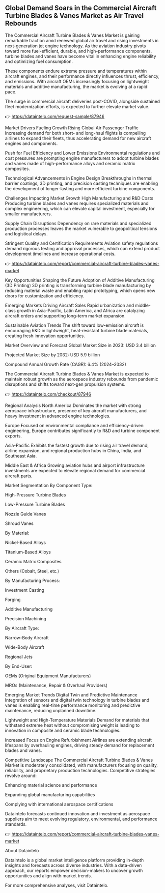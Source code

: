 ## Global Demand Soars in the Commercial Aircraft Turbine Blades & Vanes Market as Air Travel Rebounds

The Commercial Aircraft Turbine Blades & Vanes Market is gaining remarkable traction amid renewed global air travel and rising investments in next-generation jet engine technology. As the aviation industry pivots toward more fuel-efficient, durable, and high-performance components, turbine blades and vanes have become vital in enhancing engine reliability and optimizing fuel consumption.

These components endure extreme pressure and temperatures within aircraft engines, and their performance directly influences thrust, efficiency, and emissions. With aircraft OEMs increasingly focusing on lightweight materials and additive manufacturing, the market is evolving at a rapid pace.

The surge in commercial aircraft deliveries post-COVID, alongside sustained fleet modernization efforts, is expected to further elevate market value.

👉 https://dataintelo.com/request-sample/87946

Market Drivers Fueling Growth
Rising Global Air Passenger Traffic
Increasing demand for both short- and long-haul flights is compelling airlines to expand their fleets, thus accelerating demand for new aircraft engines and components.

Push for Fuel Efficiency and Lower Emissions
Environmental regulations and cost pressures are prompting engine manufacturers to adopt turbine blades and vanes made of high-performance alloys and ceramic matrix composites.

Technological Advancements in Engine Design
Breakthroughs in thermal barrier coatings, 3D printing, and precision casting techniques are enabling the development of longer-lasting and more efficient turbine components.

Challenges Impacting Market Growth
High Manufacturing and R&D Costs
Producing turbine blades and vanes requires specialized materials and complex engineering, which can elevate capital investment, especially for smaller manufacturers.

Supply Chain Disruptions
Dependency on rare materials and specialized production processes leaves the market vulnerable to geopolitical tensions and logistical delays.

Stringent Quality and Certification Requirements
Aviation safety regulations demand rigorous testing and approval processes, which can extend product development timelines and increase operational costs.

👉 https://dataintelo.com/report/commercial-aircraft-turbine-blades-vanes-market

Key Opportunities Shaping the Future
Adoption of Additive Manufacturing (3D Printing)
3D printing is transforming turbine blade manufacturing by reducing material waste and enabling rapid prototyping, which opens new doors for customization and efficiency.

Emerging Markets Driving Aircraft Sales
Rapid urbanization and middle-class growth in Asia-Pacific, Latin America, and Africa are catalyzing aircraft orders and supporting long-term market expansion.

Sustainable Aviation Trends
The shift toward low-emission aircraft is encouraging R&D in lightweight, heat-resistant turbine blade materials, creating fresh innovation opportunities.

Market Overview and Forecast
Global Market Size in 2023: USD 3.4 billion

Projected Market Size by 2032: USD 5.9 billion

Compound Annual Growth Rate (CAGR): 6.4% (2024–2032)

The Commercial Aircraft Turbine Blades & Vanes Market is expected to maintain robust growth as the aerospace industry rebounds from pandemic disruptions and shifts toward next-gen propulsion systems.

👉 https://dataintelo.com/checkout/87946

Regional Analysis
North America
Dominates the market with strong aerospace infrastructure, presence of key aircraft manufacturers, and heavy investment in advanced engine technologies.

Europe
Focused on environmental compliance and efficiency-driven engineering, Europe contributes significantly to R&D and turbine component exports.

Asia-Pacific
Exhibits the fastest growth due to rising air travel demand, airline expansion, and regional production hubs in China, India, and Southeast Asia.

Middle East & Africa
Growing aviation hubs and airport infrastructure investments are expected to elevate regional demand for commercial aircraft parts.

Market Segmentation
By Component Type:

High-Pressure Turbine Blades

Low-Pressure Turbine Blades

Nozzle Guide Vanes

Shroud Vanes

By Material:

Nickel-Based Alloys

Titanium-Based Alloys

Ceramic Matrix Composites

Others (Cobalt, Steel, etc.)

By Manufacturing Process:

Investment Casting

Forging

Additive Manufacturing

Precision Machining

By Aircraft Type:

Narrow-Body Aircraft

Wide-Body Aircraft

Regional Jets

By End-User:

OEMs (Original Equipment Manufacturers)

MROs (Maintenance, Repair & Overhaul Providers)

Emerging Market Trends
Digital Twin and Predictive Maintenance
Integration of sensors and digital twin technology in turbine blades and vanes is enabling real-time performance monitoring and predictive maintenance, reducing unplanned downtime.

Lightweight and High-Temperature Materials
Demand for materials that withstand extreme heat without compromising weight is leading to innovation in composite and ceramic blade technologies.

Increased Focus on Engine Refurbishment
Airlines are extending aircraft lifespans by overhauling engines, driving steady demand for replacement blades and vanes.

Competitive Landscape
The Commercial Aircraft Turbine Blades & Vanes Market is moderately consolidated, with manufacturers focusing on quality, reliability, and proprietary production technologies. Competitive strategies revolve around:

Enhancing material science and performance

Expanding global manufacturing capabilities

Complying with international aerospace certifications

Dataintelo forecasts continued innovation and investment as aerospace suppliers aim to meet evolving regulatory, environmental, and performance standards.

👉 https://dataintelo.com/report/commercial-aircraft-turbine-blades-vanes-market

About Dataintelo

Dataintelo is a global market intelligence platform providing in-depth insights and forecasts across diverse industries. With a data-driven approach, our reports empower decision-makers to uncover growth opportunities and align with market trends.

For more comprehensive analyses, visit Dataintelo.
